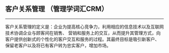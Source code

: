 ## 客户关系管理 **（管理学词汇CRM）**
<hr/>
<p>客户关系管理的定义是：企业为提高核心竞争力，利用相应的信息技术以及互联网技术协调企业与顾客间在销售、
营销和服务上的交互，从而提升其管理方式，向客户提供创新式的个性化的客户交互和服务的过程。其最终目标是吸引新客户、
保留老客户以及将已有客户转为忠实客户，增加市场。</p>  

